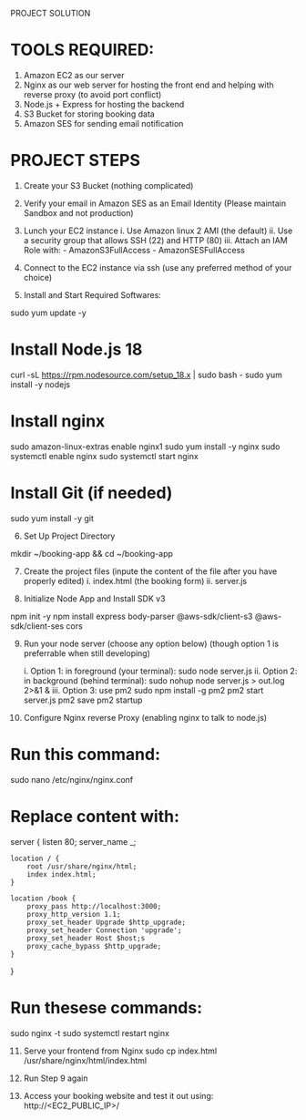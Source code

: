 PROJECT SOLUTION

# TOOLS REQUIRED:
1. Amazon EC2 as our server
2. Nginx as our web server for hosting the front end and helping with reverse proxy (to avoid port conflict)
3. Node.js + Express for hosting the backend
4. S3 Bucket for storing booking data
5. Amazon SES for sending email notification 


# PROJECT STEPS

1. Create your S3 Bucket (nothing complicated)

2. Verify your email in Amazon SES as an Email Identity (Please maintain Sandbox and not production)

3. Lunch your EC2 instance
    i. Use Amazon linux 2 AMI (the default)
    ii.  Use a security group that allows SSH (22) and HTTP (80)
    iii. Attach an IAM Role with:
        - AmazonS3FullAccess
        - AmazonSESFullAccess

4. Connect to the EC2 instance via ssh (use any preferred method of your choice)

5. Install and Start Required Softwares:

sudo yum update -y

# Install Node.js 18
curl -sL https://rpm.nodesource.com/setup_18.x | sudo bash -
sudo yum install -y nodejs

# Install nginx
sudo amazon-linux-extras enable nginx1
sudo yum install -y nginx
sudo systemctl enable nginx
sudo systemctl start nginx

# Install Git (if needed)
sudo yum install -y git

6. Set Up Project Directory

mkdir ~/booking-app && cd ~/booking-app

7. Create the project files (inpute the content of the file after you have properly edited)
    i. index.html (the booking form)
    ii. server.js

8. Initialize Node App and Install SDK v3

npm init -y
npm install express body-parser @aws-sdk/client-s3 @aws-sdk/client-ses cors

9. Run your node server (choose any option below) (though option 1 is preferrable when still developing)

    i. Option 1: in foreground (your terminal): sudo node server.js
    ii. Option 2: in background (behind terminal): sudo nohup node server.js > out.log 2>&1 &
    iii. Option 3: use pm2
            sudo npm install -g pm2
            pm2 start server.js
            pm2 save
            pm2 startup

10. Configure Nginx reverse Proxy (enabling nginx to talk to node.js)
# Run this command:
sudo nano /etc/nginx/nginx.conf
# Replace content with:

server {
    listen 80;
    server_name _;

    location / {
        root /usr/share/nginx/html;
        index index.html;
    }

    location /book {
        proxy_pass http://localhost:3000;
        proxy_http_version 1.1;
        proxy_set_header Upgrade $http_upgrade;
        proxy_set_header Connection 'upgrade';
        proxy_set_header Host $host;s
        proxy_cache_bypass $http_upgrade;
    }
}

# Run thesese commands:

sudo nginx -t
sudo systemctl restart nginx

11. Serve your frontend from Nginx
sudo cp index.html /usr/share/nginx/html/index.html

12. Run Step 9 again

13. Access your booking website and test it out using:
http://<EC2_PUBLIC_IP>/
